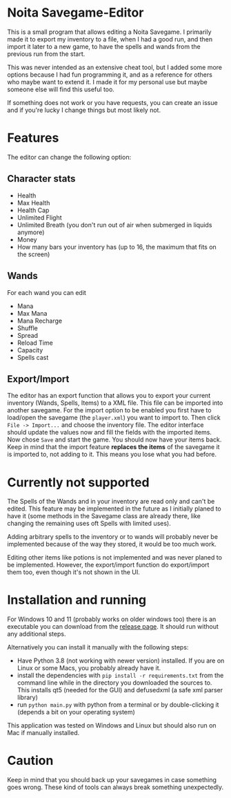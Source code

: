 # Noita Savegame-Editor

This is a small program that allows editing a Noita Savegame. I primarily made it to export my inventory to a file, 
when I had a good run, and then import it later to a new game, to have the spells and wands from the previous run
from the start.  

This was never intended as an extensive cheat tool, but I added some more options because I had fun programming it, 
and as a reference for others who maybe want to extend it. I made it for my personal use but maybe someone else 
will find this useful too.

If something does not work or you have requests, you can create an issue and if you're lucky I change things but
most likely not. 

# Features

The editor can change the following option:

## Character stats

- Health
- Max Health
- Health Cap
- Unlimited Flight
- Unlimited Breath (you don't run out of air when submerged in liquids anymore)
- Money
- How many bars your inventory has (up to 16, the maximum that fits on the screen)


## Wands

For each wand you can edit

- Mana
- Max Mana
- Mana Recharge
- Shuffle
- Spread
- Reload Time
- Capacity
- Spells cast

## Export/Import

The editor has an export function that allows you to export your current inventory (Wands, Spells, Items) to a XML file. 
This file can be imported into another savegame.
For the import option to be enabled you first have to load/open the savegame (the `player.xml`) you want to import to. 
Then click `File -> Import...` and choose the inventory file. The editor interface should update the values now and fill
the fields with the imported items. Now chose `Save` and start the game. You should now have your items back. Keep in 
mind that the import feature **replaces the items** of the savegame it is imported to, not adding to it. This means you 
lose what you had before.

# Currently not supported

The Spells of the Wands and in your inventory are read only and can't be edited. This feature may be 
implemented in the future as I initially planed to have it (some methods in the Savegame class are already there, 
like changing the remaining uses oft Spells with limited uses).

Adding arbitrary spells to the inventory or to wands will probably never be implemented because of the way they stored, 
it would be too much work.

Editing other items like potions is not implemented and was never planed to be implemented. However, the export/import 
function do export/import them too, even though it's not shown in the UI.


# Installation and running
For Windows 10 and 11 (probably works on older windows too) there is an executable you can download from 
the [release page](https://github.com/Takiro/noita-savegame-editor/releases). It should run without any 
additional steps.

Alternatively you can install it manually with the following steps:  
- Have Python 3.8 (not working with newer version) installed. If you are on Linux or some Macs, you probably already have it.
- install the dependencies with `pip install -r requirements.txt` from the command line while in the directory you 
  downloaded the sources to. This installs qt5 (needed for the GUI) and defusedxml (a safe xml parser library)
- run `python main.py` with python from a terminal or by double-clicking it (depends a bit on your operating system)

This application was tested on Windows and Linux but should also run on Mac if manually installed.

# Caution
Keep in mind that you should back up your savegames in case something goes wrong. These kind of tools can always break
something unexpectedly.
